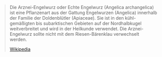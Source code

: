 > Die Arznei-Engelwurz oder Echte Engelwurz (Angelica archangelica) ist eine Pflanzenart aus der Gattung Engelwurzen (Angelica) innerhalb der Familie der Doldenblütler (Apiaceae). Sie ist in den kühl-gemäßigten bis subarktischen Gebieten auf der Nordhalbkugel weitverbreitet und wird in der Heilkunde verwendet. Die Arznei-Engelwurz sollte nicht mit dem Riesen-Bärenklau verwechselt werden.
>
> [Wikipedia](https://de.wikipedia.org/wiki/Arznei-Engelwurz)